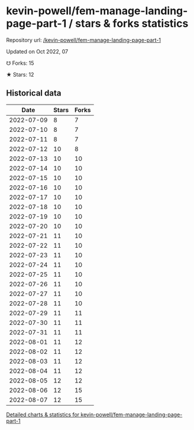 # kevin-powell/fem-manage-landing-page-part-1 / stars & forks statistics

Repository url: [/kevin-powell/fem-manage-landing-page-part-1](https://github.com/kevin-powell/fem-manage-landing-page-part-1)

Updated on Oct 2022, 07

☋ Forks: 15

★ Stars: 12

## Historical data
| Date | Stars | Forks |
|------|-------|-------|
| 2022-07-09 | 8 | 7 | 
| 2022-07-10 | 8 | 7 | 
| 2022-07-11 | 8 | 7 | 
| 2022-07-12 | 10 | 8 | 
| 2022-07-13 | 10 | 10 | 
| 2022-07-14 | 10 | 10 | 
| 2022-07-15 | 10 | 10 | 
| 2022-07-16 | 10 | 10 | 
| 2022-07-17 | 10 | 10 | 
| 2022-07-18 | 10 | 10 | 
| 2022-07-19 | 10 | 10 | 
| 2022-07-20 | 10 | 10 | 
| 2022-07-21 | 11 | 10 | 
| 2022-07-22 | 11 | 10 | 
| 2022-07-23 | 11 | 10 | 
| 2022-07-24 | 11 | 10 | 
| 2022-07-25 | 11 | 10 | 
| 2022-07-26 | 11 | 10 | 
| 2022-07-27 | 11 | 10 | 
| 2022-07-28 | 11 | 10 | 
| 2022-07-29 | 11 | 11 | 
| 2022-07-30 | 11 | 11 | 
| 2022-07-31 | 11 | 11 | 
| 2022-08-01 | 11 | 12 | 
| 2022-08-02 | 11 | 12 | 
| 2022-08-03 | 11 | 12 | 
| 2022-08-04 | 11 | 12 | 
| 2022-08-05 | 12 | 12 | 
| 2022-08-06 | 12 | 15 | 
| 2022-08-07 | 12 | 15 | 


[Detailed charts & statistics for kevin-powell/fem-manage-landing-page-part-1](https://reviewgithub.com/rep/kevin-powell/fem-manage-landing-page-part-1)

